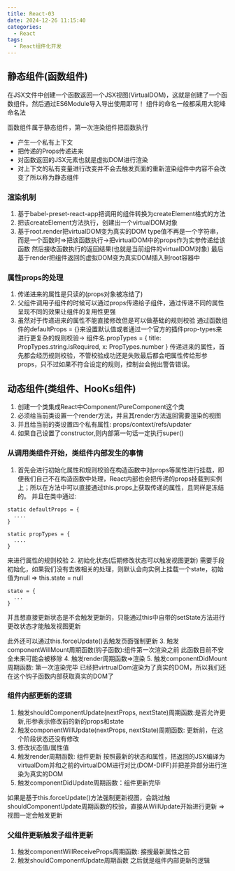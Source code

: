 ```yaml
---
title: React-03
date: 2024-12-26 11:15:40
categories:
  - React
tags:
  - React组件化开发
---
```


## 静态组件(函数组件)

在JSX文件中创建一个函数返回一个JSX视图(VirtualDOM)，这就是创建了一个函数组件。然后通过ES6Module导入导出使用即可！
组件的命名一般都采用大驼峰命名法 

函数组件属于静态组件，第一次渲染组件把函数执行
- 产生一个私有上下文
- 把传递的Props传递进来
- 对函数返回的JSX元素也就是虚拟DOM进行渲染
- 对上下文的私有变量进行改变并不会去触发页面的重新渲染组件中内容不会改变了所以称为静态组件 

### 渲染机制
1. 基于babel-preset-react-app把调用的组件转换为createElement格式的方法
2. 把该createElement方法执行，创建出一个virtualDOM对象
3. 基于root.render把virtualDOM变为真实的DOM
    type值不再是一个字符串，而是一个函数时=>把该函数执行->把virtualDOM中的props作为实参传递给该函数
    然后接收函数执行的返回结果(也就是当前组件的virtualDOM对象)
    最后基于render把组件返回的虚拟DOM变为真实DOM插入到root容器中

### 属性props的处理
1. 传递进来的属性是只读的(props对象被冻结了)
2. 父组件调用子组件的时候可以通过props传递给子组件，通过传递不同的属性呈现不同的效果让组件的复用性更强
3. 虽然对于传递进来的属性不能直接修改但是可以做基础的规则校验
    通过函数组件的defaultProps = {}来设置默认值或者通过一个官方的插件prop-types来进行更复杂的规则校验-> 组件名.propTypes = {
        title: PropTypes.string.isRequired,
        x: PropTypes.number
    }
    传递进来的属性，首先都会经历规则校验，不管校验成功还是失败最后都会吧属性传给形参props，只不过如果不符合设定的规则，控制台会抛出警告错误。 


## 动态组件(类组件、HooKs组件)

1. 创建一个类集成React中Component/PureComponent这个类
2. 必须给当前类设置一个render方法，并且其render方法返回需要渲染的视图
3. 并且给当前的类设置四个私有属性: props/context/refs/updater
4. 如果自己设置了constructor,则内部第一句话一定执行super()

### 从调用类组件开始，类组件内部发生的事情
1. 首先会进行初始化属性和规则校验在构造函数中对props等属性进行挂载，即便我们自己不在构造函数中处理，React内部也会把传递的props挂载到实例上；所以在方法中可以直接通过this.props上获取传递的属性，且同样是冻结的。
  并且在类中通过:
  ```
  static defaultProps = {
    ....
  }

  static propTypes = {
    ....
  }
  ```
  来进行属性的规则校验
2. 初始化状态(后期修改状态可以触发视图更新)
需要手段初始化，如果我们没有去做相关的处理，则默认会向实例上挂载一个state，初始值为null => this.state = null
```
state = {
  ... 
}
```
并且想直接更新状态是不会触发更新的，只能通过this中自带的setState方法进行更改状态才能触发视图更新

此外还可以通过this.forceUpdate()去触发页面强制更新
3. 触发componentWillMount周期函数(钩子函数):组件第一次渲染之前
此函数目前不安全未来可能会被移除
4. 触发render周期函数=>渲染
5. 触发componentDidMount周期函数: 第一次渲染完毕
已经把virtrualDom渲染为了真实的DOM，所以我们还在这个钩子函数内部获取真实的DOM了

### 组件内部更新的逻辑
1. 触发shouldComponentUpdate(nextProps, nextState)周期函数:是否允许更新,形参表示修改前的新的props和state
2. 触发componentWillUpdate(nextProps, nextState)周期函数: 更新前，在这个阶段状态还没有修改
3. 修改状态值/属性值
4. 触发render周期函数: 组件更新
  按照最新的状态和属性，把返回的JSX编译为virtualDom并和之前的virtualDOM进行对比(DOM-DIFF)并把差异部分进行渲染为真实的DOM
5. 触发componentDidUpdate周期函数：组件更新完毕

如果是基于this.forceUpdate()方法强制更新视图，会跳过触shouldComponentUpdate周期函数的校验，直接从WillUpdate开始进行更新 => 视图一定会触发更新

### 父组件更新触发子组件更新
1. 触发componentWillReceiveProps周期函数: 接搜最新属性之前
2. 触发shouldComponentUpdate周期函数
之后就是组件内部更新的逻辑